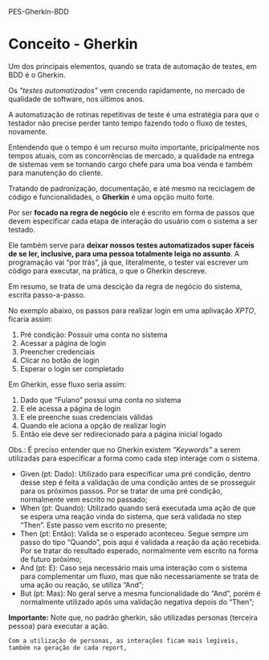 PES-Gherkin-BDD

# Conceito - Gherkin

Um dos principais elementos, quando se trata de automação de testes, em BDD é o Gherkin.

Os *"testes automatizados"* vem crecendo rapidamente, no mercado de qualidade de software, nos últimos anos.

A automatização de rotinas repetitivas de teste é uma estratégia para que o testador não precise perder tanto tempo fazendo todo o fluxo de testes, novamente.

Entendendo que o tempo é um recurso muito importante, pricipalmente nos tempos atuais, com as concorrências de mercado, a qualidade na entrega de sistemas vem se tornando cargo chefe para uma boa venda e também para manutenção do cliente.

Tratando de padronização, documentação, e até mesmo na reciclagem de código e funcionalidades, o **Gherkin** é uma opção muito forte. 

Por ser **focado na regra de negócio** ele é escrito em forma de passos que devem especificar cada etapa de interação do usuário com o sistema a ser testado.

Ele também serve para **deixar nossos testes automatizados super fáceis de se ler, inclusive, para uma pessoa totalmente leiga no assunto**. A programação vai “por trás”, já que, literalmente, o tester vai escrever um código para executar, na prática, o que o Gherkin descreve.

Em resumo, se trata de uma descição da regra de negócio do sistema, escrita passo-a-passo. 

No exemplo abaixo, os passos para realizar login em uma aplivação *XPTO*, ficaria assim:

1. Pré condição: Possuir uma conta no sistema
2. Acessar a página de login
3. Preencher credenciais
4. Clicar no botão de login
5. Esperar o login ser completado

Em Gherkin, esse fluxo seria assim:

1. Dado que “Fulano” possui uma conta no sistema
2. E ele acessa a página de login
3. E ele preenche suas credenciais válidas
4. Quando ele aciona a opção de realizar login
5. Então ele deve ser redirecionado para a página inicial logado

Obs.: É preciso entender que no Gherkin existem *"Keywords"* a serem utilizadas para especificar a forma como cada step interage com o sistema. 

- Given (pt: Dado): Utilizado para especificar uma pré condição, dentro desse step é feita a validação de uma condição antes de se prosseguir para os próximos passos. Por se tratar de uma pré condição, normalmente vem escrito no passado;
- When (pt: Quando): Utilizado quando será executada uma ação de que se espera uma reação vinda do sistema, que será validada no step “Then”. Este passo vem escrito no presente;
- Then (pt: Então): Valida se o esperado aconteceu. Segue sempre um passo do tipo “Quando”, pois aqui é validada a reação da ação recebida. Por se tratar do resultado esperado, normalmente vem escrito na forma de futuro próximo;
- And (pt: E): Caso seja necessário mais uma interação com o sistema para complementar um fluxo, mas que não necessariamente se trata de uma ação ou reação, se utiliza “And”;
- But (pt: Mas): No geral serve a mesma funcionalidade do “And”, porém é normalmente utilizado após uma validação negativa depois do “Then”;

**Importante:**
    Note que, no padrão gherkin, são utilizadas personas (terceira pessoa) para executar a ação.

    Com a utilização de personas, as interações ficam mais legíveis, também na geração de cada report, 